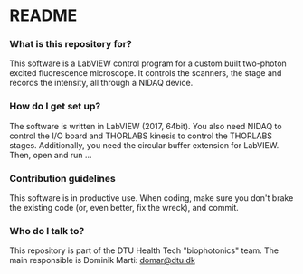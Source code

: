 # README #

### What is this repository for? ###

This software is a LabVIEW control program for a custom built two-photon excited fluorescence microscope. It controls the scanners, the stage and records the intensity, all through a NIDAQ device.

### How do I get set up? ###

The software is written in LabVIEW (2017, 64bit). You also need NIDAQ to control the I/O board and THORLABS kinesis to control the THORLABS stages.
Additionally, you need the circular buffer extension for LabVIEW. Then, open and run …

### Contribution guidelines ###

This software is in productive use. When coding, make sure you don't brake the existing code (or, even better, fix the wreck), and commit.

### Who do I talk to? ###

This repository is part of the DTU Health Tech "biophotonics" team.
The main responsible is Dominik Marti: domar@dtu.dk
